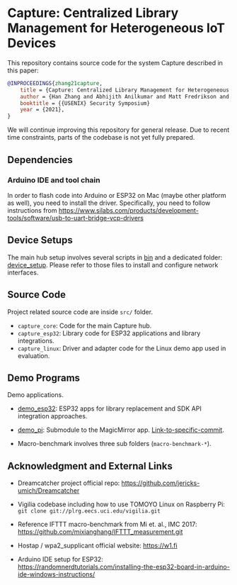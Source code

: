 # Capture: Centralized Library Management for Heterogeneous IoT Devices

This repository contains source code for the system Capture described in this paper:
```bibtex
@INPROCEEDINGS{zhang21capture,
    title = {Capture: Centralized Library Management for Heterogeneous IoT Devices},
    author = {Han Zhang and Abhijith Anilkumar and Matt Fredrikson and Yuvraj Agarwal},
    booktitle = {{USENIX} Security Symposium}
    year = {2021},
}
```

We will continue improving this repository for general release. Due to recent time constraints, parts of the codebase is not yet fully prepared.

## Dependencies

### Arduino IDE and tool chain

In order to flash code into Arduino or ESP32 on Mac (maybe other platform as well), you need to install the driver. Specifically, you need to follow instructions from https://www.silabs.com/products/development-tools/software/usb-to-uart-bridge-vcp-drivers

## Device Setups

The main hub setup involves several scripts in [bin](bin/) and a dedicated folder:  [device_setup](device_setup/).
Please refer to those files to install and configure network interfaces.

## Source Code

Project related source code are inside `src/` folder.

- `capture_core`: Code for the main Capture hub.
- `capture_esp32`: Library code for ESP32 applications and library integrations.
- `capture_linux`: Driver and adapter code for the Linux demo app used in evaluation.

## Demo Programs

Demo applications.

- [demo_esp32](demo_esp32): ESP32 apps for library replacement and SDK API integration approaches.

- [demo_pi](demo_pi): Submodule to the MagicMirror app. [Link-to-specific-commit](https://github.com/michmich/MagicMirror/tree/5bf90ae31d600e3f595ffd242b99515fa7905b1a).

- Macro-benchmark involves three sub folders (`macro-benchmark-*`).

## Acknowledgment and External Links

- Dreamcatcher project official repo: https://github.com/jericks-umich/Dreamcatcher

- Vigilia codebase including how to use TOMOYO Linux on Raspberry Pi: `git clone git://plrg.eecs.uci.edu/vigilia.git`

- Reference IFTTT macro-benchmark from Mi et. al., IMC 2017: https://github.com/mixianghang/IFTTT_measurement.git

- Hostap / wpa2_supplicant official website: https://w1.fi

- Arduino IDE setup for ESP32: https://randomnerdtutorials.com/installing-the-esp32-board-in-arduino-ide-windows-instructions/
